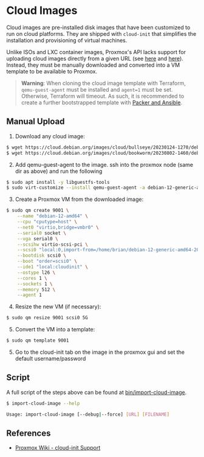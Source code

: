 # Cloud Images

Cloud images are pre-installed disk images that have been customized to run on
cloud platforms. They are shipped with `cloud-init` that simplifies the
installation and provisioning of virtual machines.

Unlike ISOs and LXC container images, Proxmox's API lacks support for uploading
cloud images directly from a given URL (see
[here](https://bugzilla.proxmox.com/show_bug.cgi?id=4141) and
[here](https://forum.proxmox.com/threads/new-vm-from-cloud-init-image-via-api.111091/)).
Instead, they must be manually downloaded and converted into a VM
template to be available to Proxmox.

>**Warning**: When cloning the cloud image template with Terraform,
>`qemu-guest-agent` must be installed and `agent=1` must be set. Otherwise,
>Terraform will timeout. As such, it is recommended to create a further
>bootstrapped template with [Packer and Ansible](./packer.md).


## Manual Upload

1. Download any cloud image:

```bash
$ wget https://cloud.debian.org/images/cloud/bullseye/20230124-1270/debian11-generic-amd64-20230124-1270.qcow2
$ wget https://cloud.debian.org/images/cloud/bookworm/20230802-1460/debian-12-generic-amd64-20230802-1460.qcow2
```

2. Add qemu-guest-agent to the image. ssh into the proxmox node (same dir as above) and run the following

```bash
$ sudo apt install -y libguestfs-tools
$ sudo virt-customize --install qemu-guest-agent -a debian-12-generic-amd64-20230802-1460.qcow2
```

3. Create a Proxmox VM from the downloaded image:

```bash
$ sudo qm create 9001 \
    --name "debian-12-amd64" \
    --cpu "cputype=host" \
    --net0 "virtio,bridge=vmbr0" \
    --serial0 socket \
    --vga serial0 \
    --scsihw virtio-scsi-pci \
    --scsi0 "local:0,import-from=/home/brian/debian-12-generic-amd64-20230802-1460.qcow2" \
    --bootdisk scsi0 \
    --boot "order=scsi0" \
    --ide1 "local:cloudinit" \
    --ostype l26 \
    --cores 1 \
    --sockets 1 \
    --memory 512 \
    --agent 1
```

4. Resize the new VM (if necessary):

```bash
$ sudo qm resize 9001 scsi0 5G
```

5. Convert the VM into a template:

```bash
$ sudo qm template 9001
```

5. Go to the cloud-init tab on the image in the proxmox gui and set the default username/password



## Script

A full script of the steps above can be found at
[bin/import-cloud-image](https://github.com/kencx/homelab/blob/master/bin/import-cloud-image).

```bash
$ import-cloud-image --help

Usage: import-cloud-image [--debug|--force] [URL] [FILENAME]
```

## References
- [Proxmox Wiki - cloud-init Support](https://pve.proxmox.com/wiki/Cloud-Init_Support)
